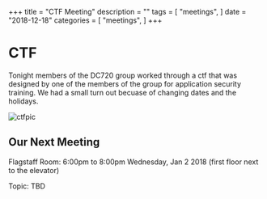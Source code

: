 +++
title = "CTF Meeting"
description = ""
tags = [
    "meetings",
]
date = "2018-12-18"
categories = [
    "meetings",
]
+++

# CTF

Tonight members of the DC720 group worked through a ctf that was designed by one
of the members of the group for application security training. We had a small
turn out becuase of changing dates and the holidays.  

![ctfpic](/img/20181218.jpeg)

## Our Next Meeting

Flagstaff Room: 6:00pm to 8:00pm Wednesday, Jan 2 2018 (first floor next to the elevator)

Topic: TBD